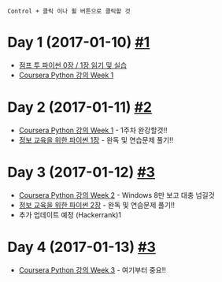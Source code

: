 ```
Control + 클릭 이나 휠 버튼으로 클릭할 것
```

# Day 1 (2017-01-10) [#1](https://github.com/myongjigo/start-to-python/issues/1)

 - [점프 투 파이썬 0장 / 1장 읽기 및 실습](https://wikidocs.net/book/1)
 - [Coursera Python 강의 Week 1](https://www.coursera.org/learn/python/supplement/WlvLt)

# Day 2 (2017-01-11) [#2](https://github.com/myongjigo/start-to-python/issues/2)
 - [Coursera Python 강의 Week 1](https://www.coursera.org/learn/python/supplement/WlvLt) - 1주차 완강할것!!
 - [정보 교육을 위한 파이썬 1장](http://www.pythonlearn.com/translations/KO/book_009_ko.pdf) - 완독 및 연습문제 풀기!!

# Day 3 (2017-01-12) [#3](https://github.com/myongjigo/start-to-python/issues/3)
 - [Coursera Python 강의 Week 2](https://www.coursera.org/learn/python/supplement/oEjgq/important-reading-using-python-in-this-class) - Windows 8만 보고 대충 넘길것
 - [정보 교육을 위한 파이썬 2장](http://www.pythonlearn.com/translations/KO/book_009_ko.pdf) - 완독 및 연습문제 풀기!!
 - 추가 업데이트 예정 (Hackerrank)1
 
# Day 4 (2017-01-13) [#3](https://github.com/myongjigo/start-to-python/issues/4)
 - [Coursera Python 강의 Week 3](https://www.coursera.org/learn/python/lecture/pkjuO/lecture-1-4-writing-paragraphs-of-code) - 여기부터 중요!!
